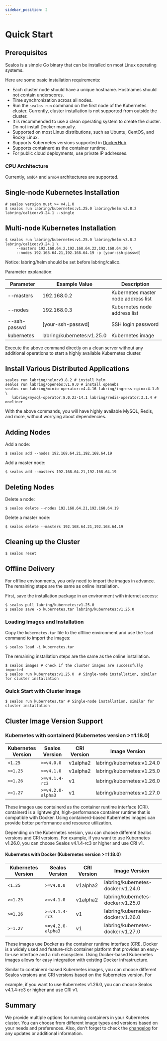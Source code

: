 ```yaml
---
sidebar_position: 2
---
```


# Quick Start

## Prerequisites

Sealos is a simple Go binary that can be installed on most Linux operating systems.

Here are some basic installation requirements:

- Each cluster node should have a unique hostname. Hostnames should not contain underscores.
- Time synchronization across all nodes.
- Run the `sealos run` command on the first node of the Kubernetes cluster. Currently, cluster installation is not supported from outside the cluster.
- It is recommended to use a clean operating system to create the cluster. Do not install Docker manually.
- Supported on most Linux distributions, such as Ubuntu, CentOS, and Rocky Linux.
- Supports Kubernetes versions supported in [DockerHub](https://hub.docker.com/r/labring/kubernetes/tags).
- Supports containerd as the container runtime.
- For public cloud deployments, use private IP addresses.

### CPU Architecture

Currently, `amd64` and `arm64` architectures are supported.

## Single-node Kubernetes Installation

```shell
# sealos version must >= v4.1.0
$ sealos run labring/kubernetes:v1.25.0 labring/helm:v3.8.2 labring/calico:v3.24.1 --single
```

## Multi-node Kubernetes Installation

```shell
$ sealos run labring/kubernetes:v1.25.0 labring/helm:v3.8.2 labring/calico:v3.24.1 \
     --masters 192.168.64.2,192.168.64.22,192.168.64.20 \
     --nodes 192.168.64.21,192.168.64.19 -p [your-ssh-passwd]
```

Notice: labring/helm should be set before labring/calico.

Parameter explanation:

| Parameter | Example Value   | Description                              |
| --------- | --------------- | ---------------------------------------- |
| --masters | 192.168.0.2    | Kubernetes master node address list       |
| --nodes   | 192.168.0.3    | Kubernetes node address list              |
| --ssh-passwd | [your-ssh-passwd] | SSH login password                   |
| kubernetes | labring/kubernetes:v1.25.0 | Kubernetes image |

Execute the above command directly on a clean server without any additional operations to start a highly available Kubernetes cluster.

## Install Various Distributed Applications

```shell
sealos run labring/helm:v3.8.2 # install helm
sealos run labring/openebs:v1.9.0 # install openebs
sealos run labring/minio-operator:v4.4.16 labring/ingress-nginx:4.1.0 \
   labring/mysql-operator:8.0.23-14.1 labring/redis-operator:3.1.4 # oneliner
```

With the above commands, you will have highly available MySQL, Redis, and more, without worrying about dependencies.

## Adding Nodes

Add a node:
```shell
$ sealos add --nodes 192.168.64.21,192.168.64.19 
```

Add a master node:
```shell
$ sealos add --masters 192.168.64.21,192.168.64.19 
```

## Deleting Nodes

Delete a node:
```shell
$ sealos delete --nodes 192.168.64.21,192.168.64.19 
```

Delete a master node:
```shell
$ sealos delete --masters 192.168.64.21,192.168.64.19  
```

## Cleaning up the Cluster

```shell
$ sealos reset
```

## Offline Delivery



For offline environments, you only need to import the images in advance. The remaining steps are the same as online installation.

First, save the installation package in an environment with internet access:
```shell
$ sealos pull labring/kubernetes:v1.25.0
$ sealos save -o kubernetes.tar labring/kubernetes:v1.25.0
```
### Loading Images and Installation

Copy the `kubernetes.tar` file to the offline environment and use the `load` command to import the images:

```shell
$ sealos load -i kubernetes.tar
```

The remaining installation steps are the same as the online installation.
```shell
$ sealos images # check if the cluster images are successfully imported
$ sealos run kubernetes:v1.25.0  # Single-node installation, similar for cluster installation
```

### Quick Start with Cluster Image

```shell
$ sealos run kubernetes.tar # Single-node installation, similar for cluster installation
```


## Cluster Image Version Support

### Kubernetes with containerd (Kubernetes version >=1.18.0)

| Kubernetes Version | Sealos Version       | CRI Version | Image Version                   |
| ------------------ | -------------------- | ----------- | ------------------------------- |
| `<1.25`            | `>=v4.0.0`           | v1alpha2    | labring/kubernetes:v1.24.0 |
| `>=1.25`           | `>=v4.1.0`           | v1alpha2    | labring/kubernetes:v1.25.0 |
| `>=1.26`           | `>=v4.1.4-rc3`       | v1          | labring/kubernetes:v1.26.0 |
| `>=1.27`           | `>=v4.2.0-alpha3`    | v1          | labring/kubernetes:v1.27.0 |

These images use containerd as the container runtime interface (CRI). containerd is a lightweight, high-performance container runtime that is compatible with Docker. Using containerd-based Kubernetes images can provide better performance and resource utilization.

Depending on the Kubernetes version, you can choose different Sealos versions and CRI versions. For example, if you want to use Kubernetes v1.26.0, you can choose Sealos v4.1.4-rc3 or higher and use CRI v1.

#### Kubernetes with Docker (Kubernetes version >=1.18.0)

| Kubernetes Version | Sealos Version       | CRI Version | Image Version                          |
| ------------------ | -------------------- | ----------- | -------------------------------------- |
| `<1.25`            | `>=v4.0.0`           | v1alpha2    | labring/kubernetes-docker:v1.24.0 |
| `>=1.25`           | `>=v4.1.0`           | v1alpha2    | labring/kubernetes-docker:v1.25.0 |
| `>=1.26`           | `>=v4.1.4-rc3`       | v1          | labring/kubernetes-docker:v1.26.0 |
| `>=1.27`           | `>=v4.2.0-alpha3`    | v1          | labring/kubernetes-docker:v1.27.0 |

These images use Docker as the container runtime interface (CRI). Docker is a widely used and feature-rich container platform that provides an easy-to-use interface and a rich ecosystem. Using Docker-based Kubernetes images allows for easy integration with existing Docker infrastructure.

Similar to containerd-based Kubernetes images, you can choose different Sealos versions and CRI versions based on the Kubernetes version. For

example, if you want to use Kubernetes v1.26.0, you can choose Sealos v4.1.4-rc3 or higher and use CRI v1.

## Summary

We provide multiple options for running containers in your Kubernetes cluster. You can choose from different image types and versions based on your needs and preferences. Also, don't forget to check the [changelog](https://github.com/labring/sealos/blob/main/CHANGELOG/CHANGELOG.md) for any updates or additional information.

